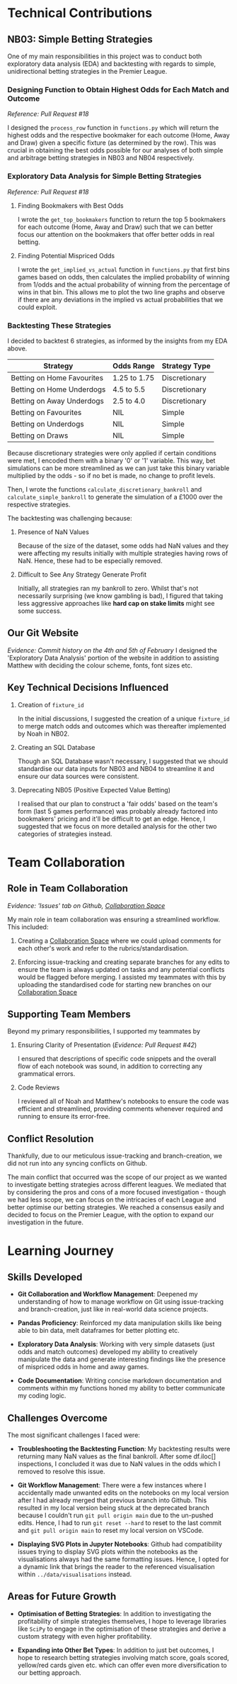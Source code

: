 # Technical Contributions

## NB03: Simple Betting Strategies
One of my main responsibilities in this project was to conduct both exploratory data analysis (EDA) and backtesting with regards to simple, unidirectional betting strategies in the Premier League. 

### Designing Function to Obtain Highest Odds for Each Match and Outcome
*Reference: Pull Request #18*

I designed the `process_row` function in `functions.py` which will return the highest odds and the respective bookmaker for each outcome (Home, Away and Draw) given a specific fixture (as determined by the row). This was crucial in obtaining the best odds possible for our analyses of both simple and arbitrage betting strategies in NB03 and NB04 respectively.

### Exploratory Data Analysis for Simple Betting Strategies
*Reference: Pull Request #18*

1. Finding Bookmakers with Best Odds

    I wrote the `get_top_bookmakers` function to return the top 5 bookmakers for each outcome (Home, Away and Draw) such that we can better focus our attention on the bookmakers that offer better odds in real betting. 

2. Finding Potential Mispriced Odds

    I wrote the `get_implied_vs_actual` function in `functions.py` that first bins games based on odds, then calculates the implied probability of winning from 1/odds and the actual probability of winning from the percentage of wins in that bin. This allows me to plot the two line graphs and observe if there are any deviations in the implied vs actual probabilities that we could exploit.

### Backtesting These Strategies

I decided to backtest 6 strategies, as informed by the insights from my EDA above. 

| Strategy                           | Odds Range     | Strategy Type |
|-------------------------------------|---------------|----|
| Betting on Home Favourites         | 1.25 to 1.75  | Discretionary |
| Betting on Home Underdogs          | 4.5 to 5.5    | Discretionary |
| Betting on Away Underdogs          | 2.5 to 4.0    | Discretionary |
| Betting on Favourites  | NIL | Simple |
| Betting on Underdogs | NIL | Simple |
| Betting on Draws | NIL | Simple |

Because discretionary strategies were only applied if certain conditions were met, I encoded them with a binary '0' or '1' variable. This way, bet simulations can be more streamlined as we can just take this binary variable multiplied by the odds - so if no bet is made, no change to profit levels.

Then, I wrote the functions `calculate_discretionary_bankroll` and `calculate_simple_bankroll` to generate the simulation of a £1000 over the respective strategies.

The backtesting was challenging because:

1. Presence of NaN Values

    Because of the size of the dataset, some odds had NaN values and they were affecting my results initially with multiple strategies having rows of NaN. Hence, these had to be especially removed.

2. Difficult to See Any Strategy Generate Profit

    Initially, all strategies ran my bankroll to zero. Whilst that's not necessarily surprising (we know gambling is bad), I figured that taking less aggressive approaches like **hard cap on stake limits** might see some success.


## Our Git Website
*Evidence: Commit history on the 4th and 5th of February*
I designed the 'Exploratory Data Analysis' portion of the website in addition to assisting Matthew with deciding the colour scheme, fonts, font sizes etc.

## Key Technical Decisions Influenced

1. Creation of `fixture_id`

    In the initial discussions, I suggested the creation of a unique `fixture_id` to merge match odds and outcomes which was thereafter implemented by Noah in NB02.

2. Creating an SQL Database

    Though an SQL Database wasn't necessary, I suggested that we should standardise our data inputs for NB03 and NB04 to streamline it and ensure our data sources were consistent.

3. Deprecating NB05 (Positive Expected Value Betting)

    I realised that our plan to construct a 'fair odds' based on the team's form (last 5 games performance) was probably already factored into bookmakers' pricing and it'll be difficult to get an edge. Hence, I suggested that we focus on more detailed analysis for the other two categories of strategies instead. 

# Team Collaboration  

## Role in Team Collaboration
*Evidence: 'Issues' tab on Github, [Collaboration Space](https://caring-science-810.notion.site/1633c9e924fc8011af27f5ce14ed4d6a?v=d886cee50f394c1ab113446a24f6df59&pvs=4)*

My main role in team collaboration was ensuring a streamlined workflow. This included:

1. Creating a [Collaboration Space](https://caring-science-810.notion.site/1633c9e924fc8011af27f5ce14ed4d6a?v=d886cee50f394c1ab113446a24f6df59&pvs=4) where we could upload comments for each other's work and refer to the rubrics/standardisation.

2. Enforcing issue-tracking and creating separate branches for any edits to ensure the team is always updated on tasks and any potential conflicts would be flagged before merging. I assisted my teammates with this by uploading the standardised code for starting new branches on our [Collaboration Space](https://caring-science-810.notion.site/1633c9e924fc8011af27f5ce14ed4d6a?v=d886cee50f394c1ab113446a24f6df59&pvs=4) 


## Supporting Team Members
Beyond my primary responsibilities, I supported my teammates by 

1. Ensuring Clarity of Presentation (*Evidence: Pull Request #42*)

    I ensured that descriptions of specific code snippets and the overall flow of each notebook was sound, in addition to correcting any grammatical errors.

2. Code Reviews

    I reviewed all of Noah and Matthew's notebooks to ensure the code was efficient and streamlined, providing comments whenever required and running to ensure its error-free.

## Conflict Resolution
Thankfully, due to our meticulous issue-tracking and branch-creation, we did not run into any syncing conflicts on Github. 

The main conflict that occurred was the scope of our project as we wanted to investigate betting strategies across different leagues. We mediated that by considering the pros and cons of a more focused investigation - though we had less scope, we can focus on the intricacies of each League and better optimise our betting strategies. We reached a consensus easily and decided to focus on the Premier League, with the option to expand our investigation in the future. 

# Learning Journey  

## Skills Developed  

- **Git Collaboration and Workflow Management**: Deepened my understanding of how to manage workflow on Git using issue-tracking and branch-creation, just like in real-world data science projects.

- **Pandas Proficiency**: Reinforced my data manipulation skills like being able to bin data, melt dataframes for better plotting etc.

- **Exploratory Data Analysis**: Working with very simple datasets (just odds and match outcomes) developed my ability to creatively manipulate the data and generate interesting findings like the presence of mispriced odds in home and away games. 

- **Code Documentation**: Writing concise markdown documentation and comments within my functions honed my ability to better communicate my coding logic.

## Challenges Overcome  
The most significant challenges I faced were:  

- **Troubleshooting the Backtesting Function**: My backtesting results were returning many NaN values as the final bankroll. After some df.iloc[] inspections, I concluded it was due to NaN values in the odds which I removed to resolve this issue.

- **Git Workflow Management**: There were a few instances where I accidentally made unwanted edits on the notebooks on my local version after I had already merged that previous branch into Github. This resulted in my local version being stuck at the deprecated branch because I couldn't run `git pull origin main` due to the un-pushed edits. Hence, I had to run `git reset --hard` to reset to the last commit and `git pull origin main` to reset my local version on VSCode.  

- **Displaying SVG Plots in Jupyter Notebooks**: Github had compatibility issues trying to display SVG plots within the notebooks as the visualisations always had the same formatting issues. Hence, I opted for a dynamic link that brings the reader to the referenced visualisation within `../data/visualisations` instead.  

## Areas for Future Growth  

- **Optimisation of Betting Strategies**: In addition to investigating the profitability of simple strategies themselves, I hope to leverage libraries like `SciPy` to engage in the optimisation of these strategies and derive a custom strategy with even higher profitability. 

- **Expanding into Other Bet Types**: In addition to just bet outcomes, I hope to research betting strategies involving match score, goals scored, yellow/red cards given etc. which can offer even more diversification to our betting approach.
